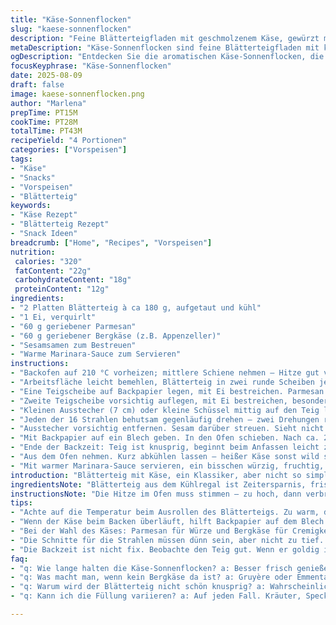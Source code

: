 ```yaml
---
title: "Käse-Sonnenflocken"
slug: "kaese-sonnenflocken"
description: "Feine Blätterteigfladen mit geschmolzenem Käse, gewürzt mit einem Hauch von Kräutern. Variation mit Parmesan und Bergkäse für intensiveren Geschmack. Ideal als Snack oder Vorspeise, serviert mit würziger Tomatensauce. Teig selbst ausgezogen für mehr Frische oder gekauft für schnelle Zubereitung. Wichtig sind sanftes Arbeiten beim Falten, Temperaturkontrolle und Beobachtung der Farbe fürs perfekte Backergebnis."
metaDescription: "Käse-Sonnenflocken sind feine Blätterteigfladen mit köstlichem Käse und Kräutern, ideal für Snacks oder als Vorspeise."
ogDescription: "Entdecken Sie die aromatischen Käse-Sonnenflocken, die perfekte Kombination von Blätterteig und geschmolzenem Käse für jeden Anlass."
focusKeyphrase: "Käse-Sonnenflocken"
date: 2025-08-09
draft: false
image: kaese-sonnenflocken.png
author: "Marlena"
prepTime: PT15M
cookTime: PT28M
totalTime: PT43M
recipeYield: "4 Portionen"
categories: ["Vorspeisen"]
tags:
- "Käse"
- "Snacks"
- "Vorspeisen"
- "Blätterteig"
keywords:
- "Käse Rezept"
- "Blätterteig Rezept"
- "Snack Ideen"
breadcrumb: ["Home", "Recipes", "Vorspeisen"]
nutrition: 
 calories: "320"
 fatContent: "22g"
 carbohydrateContent: "18g"
 proteinContent: "12g"
ingredients:
- "2 Platten Blätterteig à ca 180 g, aufgetaut und kühl"
- "1 Ei, verquirlt"
- "60 g geriebener Parmesan"
- "60 g geriebener Bergkäse (z.B. Appenzeller)"
- "Sesamsamen zum Bestreuen"
- "Warme Marinara-Sauce zum Servieren"
instructions:
- "Backofen auf 210 °C vorheizen; mittlere Schiene nehmen – Hitze gut verteilt sich dort."
- "Arbeitsfläche leicht bemehlen, Blätterteig in zwei runde Scheiben je ca. 24 cm ausrollen. Nicht zu dünn, damit die Füllung hält und die Sonnenausstrahlung später Fluffigkeit hat."
- "Eine Teigscheibe auf Backpapier legen, mit Ei bestreichen. Parmesan und Bergkäse gleichmäßig verteilen und sanft leicht andrücken, damit nichts herausrutscht."
- "Zweite Teigscheibe vorsichtig auflegen, mit Ei bestreichen, besonders am Rand andrücken, damit kein Käse herausläuft."
- "Kleinen Ausstecher (7 cm) oder kleine Schüssel mittig auf den Teig legen. Mit einem scharfen, kleinen Messer von der Mitte aus 16 gleich große Strahlen einschneiden, dabei an der Mitte nicht durchschneiden – wichtig, damit sie beim Verdrehen verbunden bleiben."
- "Jeden der 16 Strahlen behutsam gegenläufig drehen – zwei Drehungen reichen meistens, sonst reißt der Teig oder die Füllung quillt heraus. Finger leicht bemehlen, damit sie nicht kleben."
- "Ausstecher vorsichtig entfernen. Sesam darüber streuen. Sieht nicht nur hübsch aus, bringt nussiges Aroma, das gut mit Käse harmoniert."
- "Mit Backpapier auf ein Blech geben. In den Ofen schieben. Nach ca. 25 Minuten beginnt die Oberfläche goldgelb zu werden, Blätterteig bläht sich schön auf. Falls zu schnell braun, Temperatur etwas runter auf 200 °C."
- "Ende der Backzeit: Teig ist knusprig, beginnt beim Anfassen leicht zu knistern. Käse darunter schmilzt, Farbe satt goldbraun, nicht dunkel."
- "Aus dem Ofen nehmen. Kurz abkühlen lassen – heißer Käse sonst wild spritzt, endet in Küchenchaos."
- "Mit warmer Marinara-Sauce servieren, ein bisschen würzig, fruchtig, um die Lippensensation aufzulockern."
introduction: "Blätterteig mit Käse, ein Klassiker, aber nicht so simple wie es klingt. Erfahrung zeigt: Temperatur, Belag und Technik sind Schlüsselfaktoren. Zu dünn ist keine Option – Käse läuft raus, zu dick verkocht die Mitte nicht richtig. Variation im Käse bringt Spannung; Parmesan bringt die Würze, Bergkäse die Tiefe. Je nach Saison auch mal etwas getrockneten Thymian zum Käse reiben, gibt feine Kräuternote. Trick: Blätterteig immer ziemlich kalt verarbeiten, dann reißt er nicht so leicht. Die Sonnenform macht Spaß, aber je genauer die Schnitte, desto besser das Aussehen und die Backerfahrung. Nicht jedem gelingt es sofort, doch je öfter, desto unverzichtbarer im Repertoire."
ingredientsNote: "Blätterteig aus dem Kühlregal ist Zeitersparnis, frischer selbstgemachter aber deutlich aromatischer, falls man sich traut. Parmesan ist leicht erhältlich und bringt Schärfe, Bergkäse macht cremiger, kann durch Gruyère oder Emmentaler ersetzt werden – je nach Region und Geschmack. Wer keine Sesamsamen mag, könnte leicht Mohn verwenden, aber aufpassen, beeinflusst die Optik sehr. Eier für die Glasur helfen beim Bräunen und Kleben – kein einfaches Mitlaufen lassen. Marinara-Sauce auch selbst gemacht mit frischen Tomaten, Knoblauch und Kräutern, sonst aus dem Glas in guter Qualität vom italienischen Markt. Wichtig: alles gleichmäßig verteilen, damit beim Backen der Käse nicht an einer Stelle überwiegt und ausläuft."
instructionsNote: "Die Hitze im Ofen muss stimmen – zu hoch, dann verbrennt der Rand, zu niedrig, dann schlägt der Blätterteig kaum auf. 25 bis 30 Minuten nur Richtwert; beobachten, wie der Teig Farbe bekommt und etwas weniger, wenn der Käse sehr würzig ist, sonst Geschmack durch zu starkes Rösten überdecken. Der kleine Trick mit dem Ausstecher verhindert zu tiefes Einschneiden; das macht den Unterschied zwischen 'Häppchen' und 'Kunstwerk' auf dem Teller. Drehbewegung beim Falten muss leicht, nicht grob, sonst reißt die Masse. Nebenbei: wer mehrere macht, kann gut parallel bei niedrigerer Temperatur backen, dann gehen sie gleichmäßig auf. Kleiner Tipp: Backpapier nie vergessen – wegen Käse, der überläuft, sonst sucht man den Ofen lange ab beim Reinigen."
tips:
- "Achte auf die Temperatur beim Ausrollen des Blätterteigs. Zu warm, dann wird er klebrig. Nutze kühle Hände und bearbeite ihn schnell. So bleibt er geschmeidig."
- "Wenn der Käse beim Backen überläuft, hilft Backpapier auf dem Blech. Wenn du es vergisst, gibt es Käsebrösel, die schwer zu entfernen sind. Besser auf Nummer sicher gehen."
- "Bei der Wahl des Käses: Parmesan für Würze und Bergkäse für Cremigkeit. Gruyère ist auch eine gute Wahl. Es bleibt dir überlassen. Misch das aus, wie du magst."
- "Die Schnitte für die Strahlen müssen dünn sein, aber nicht zu tief. Wenn du zu tief schneidest, trennt sich der Teig und die Käsefüllung läuft aus. Endlich mal aufpassen beim Schneiden."
- "Die Backzeit ist nicht fix. Beobachte den Teig gut. Wenn er goldig ist, schau ob er pufft. Zu viel Hitze lässt ihn schnell verbrennen. Also Augen auf!"
faq:
- "q: Wie lange halten die Käse-Sonnenflocken? a: Besser frisch genießen. Übriggebliebene können in einer Dose im Kühlschrank 1-2 Tage überleben. Aufwärmen ist möglich, aber dann verlieren sie ihre Knusprigkeit."
- "q: Was macht man, wenn kein Bergkäse da ist? a: Gruyère oder Emmentaler sind Alternativen. Sie bringen die weiche Konsistenz. Aber dadurch wird der Geschmack etwas anders."
- "q: Warum wird der Blätterteig nicht schön knusprig? a: Wahrscheinlich war der Ofen zu niedrig. Es muss heiß genug sein. Blätterteig liebt Hitze. Wenn du Unsicherheiten hast, Temperatur hoch halten und beobachten."
- "q: Kann ich die Füllung variieren? a: Auf jeden Fall. Kräuter, Speck oder sogar Gemüse ergänzen die Käsekombination. Sei kreativ! Aber verseh nicht die Balance zwischen gefülltem und knusprigem Teig."

---
```

